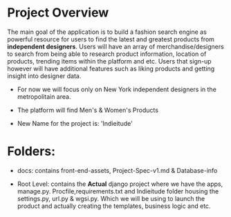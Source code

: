 Project Overview
================
The main goal of the application is to build a fashion search engine as powerful resource for users to find the latest and greatest products from **independent designers**. Users will have an array of merchandise/designers to search from being able to research product information, location of products, trending items within the platform and etc. Users that sign-up however will have additional features such as liking products and getting insight into designer data. 

- For now we will focus only on New York independent designers in the metropolitain area.

- The platform will find Men's & Women's Products

- New Name for the project is: 'Indieitude'

Folders:
===============
- docs: contains front-end-assets, Project-Spec-v1.md & Database-info

- Root Level: contains the **Actual** django project where we have the apps, manage.py. Procfile,requirements.txt and Indieitude folder housing the settings.py, url.py & wgsi.py. Which we will be using to launch the product and actually creating the templates, business logic and etc.


